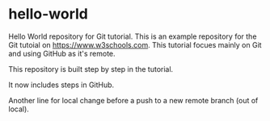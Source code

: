 # hello-world
Hello World repository for Git tutorial.
This is an example repository for the Git tutoial on https://www.w3schools.com.
This tutorial focues mainly on Git and using GitHub as it's remote.

This repository is built step by step in the tutorial.

It now includes steps in GitHub.

Another line for local change before a push to a new remote branch (out of local).